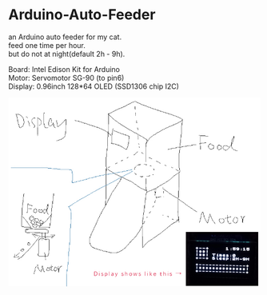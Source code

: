 # Arduino-Auto-Feeder

an Arduino auto feeder for my cat.  
feed one time per hour.  
but do not at night(default 2h - 9h).  

Board: Intel Edison Kit for Arduino  
Motor: Servomotor SG-90 (to pin6)  
Display: 0.96inch 128*64 OLED (SSD1306 chip I2C)  

![info](/info.jpg)
